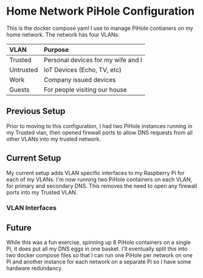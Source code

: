 # Home Network PiHole Configuration
This is the docker compose yaml I use to manage PiHole contianers on my home network.  The network has four VLANs:

|VLAN|Purpose|
:-----|:--------
|Trusted|Personal devices for my wife and I|
|Untrusted|IoT Devices (Echo, TV, etc)
|Work|Company issued devices|
|Guests|For people visiting our house|

## Previous Setup
Prior to moving to this configuration, I had two PiHole instances running in my Trusted vlan, then opened firewall ports to allow DNS requests from all other VLANs into my trusted network.

## Current Setup
My current setup adds VLAN specific interfaces to my Raspberry Pi for each of my VLANs.  I'm now running two PiHole containers on each VLAN, for primary and secondary DNS.  This removes the need to open any firewall ports into my Trusted VLAN.

### VLAN Interfaces

## Future
While this was a fun exercise, spinning up 8 PiHole containers on a single Pi, it does put all my DNS eggs in one basket.  I'll eventually split this into two docker compose files so that I can run one PiHole per network on one Pi and another instance for each network on a separate Pi so I have some hardware redundancy.